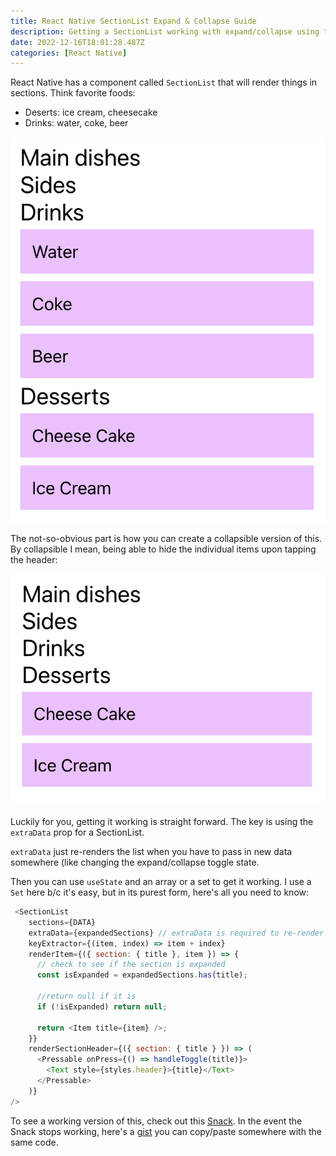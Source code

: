 ```yaml
---
title: React Native SectionList Expand & Collapse Guide
description: Getting a SectionList working with expand/collapse using the extraData prop and a Set data structure.
date: 2022-12-16T18:01:28.487Z
categories: [React Native]
---
```


React Native has a component called `SectionList` that will render things in sections. Think favorite foods:

- Deserts: ice cream, cheesecake
- Drinks: water, coke, beer

![sectionlist-example](./sectionlist-example.png)

The not-so-obvious part is how you can create a collapsible version of this. By collapsible I mean, being able to hide the individual items upon tapping the header:

![sectionlist-collapsed](./sectionlist-collapsed.png)


Luckily for you, getting it working is straight forward. The key is using the `extraData` prop for a SectionList. 

`extraData` just re-renders the list when you have to pass in new data somewhere (like changing the expand/collapse toggle state.

Then you can use `useState` and an array or a set to get it working. I use a `Set` here b/c it's easy, but in its purest form, here's all you need to know:

```javascript
 <SectionList
    sections={DATA}
    extraData={expandedSections} // extraData is required to re-render the list when expandedSections changes
    keyExtractor={(item, index) => item + index}
    renderItem={({ section: { title }, item }) => {
      // check to see if the section is expanded
      const isExpanded = expandedSections.has(title);

      //return null if it is
      if (!isExpanded) return null;

      return <Item title={item} />;
    }}
    renderSectionHeader={({ section: { title } }) => (
      <Pressable onPress={() => handleToggle(title)}>
        <Text style={styles.header}>{title}</Text>
      </Pressable>
    )}
/>
```

To see a working version of this, check out this [Snack](https://snack.expo.dev/@peterpme/sectionlist-expand-and-collapse-example).
In the event the Snack stops working, here's a [gist](https://gist.github.com/peterpme/b818eca2b7faf0e06f2466ab3e84db62) you can copy/paste somewhere with the same code.
